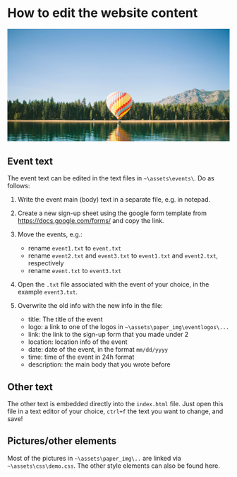 How to edit the website content
===============================

![img](/assets/paper_img/balloon.jpg)
## Event text
The event text can be edited in the text files in `~\assets\events\`. Do as follows:

1. Write the event main (body) text in a separate file, e.g. in notepad.

2. Create a new sign-up sheet using the google form template from https://docs.google.com/forms/ and copy the link.

3. Move the events, e.g.:
    - rename `event1.txt` to `event.txt`
    - rename `event2.txt` and `event3.txt` to `event1.txt` and `event2.txt`, respectively
    - rename `event.txt` to `event3.txt`

4. Open the `.txt` file associated with the event of your choice, in the example `event3.txt`.

5. Overwrite the old info with the new info in the file:
    - title: The title of the event
    - logo: a link to one of the logos in `~\assets\paper_img\eventlogos\...`
    - link: the link to the sign-up form that you made under 2
    - location: location info of the event
    - date: date of the event, in the format `mm/dd/yyyy`
    - time: time of the event in 24h format
    - description: the main body that you wrote before


## Other text
The other text is embedded directly into the `index.html` file. Just open this file in a text editor of your choice, `ctrl+f` the text you want to change, and save!

## Pictures/other elements
Most of the pictures in `~\assets\paper_img\..` are linked via `~\assets\css\demo.css`. The other style elements can also be found here.
